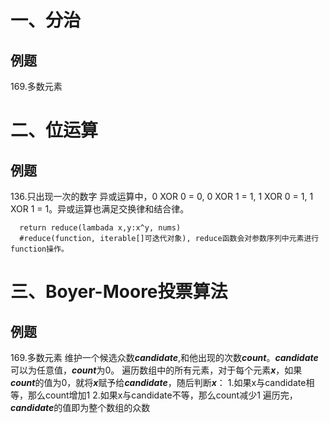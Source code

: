 # 一、分治
## 例题
169.多数元素

# 二、位运算
## 例题

136.只出现一次的数字
异或运算中，0 XOR 0 = 0, 0 XOR 1 = 1, 1 XOR 0 = 1, 1 XOR 1 = 1。异或运算也满足交换律和结合律。
```
  return reduce(lambada x,y:x^y, nums)
  #reduce(function, iterable[]可迭代对象), reduce函数会对参数序列中元素进行function操作。
```


# 三、Boyer-Moore投票算法
## 例题

169.多数元素
维护一个候选众数***candidate***,和他出现的次数***count***。***candidate***可以为任意值，***count***为0。
遍历数组中的所有元素，对于每个元素***x***，如果***count***的值为0，就将***x***赋予给***candidate***，随后判断***x***：
  1.如果x与candidate相等，那么count增加1
  2.如果x与candidate不等，那么count减少1
遍历完，***candidate***的值即为整个数组的众数


